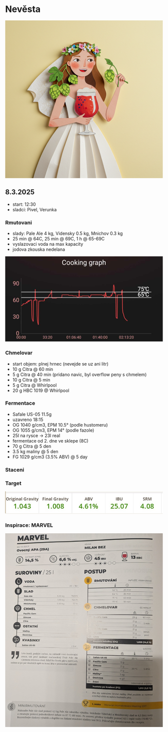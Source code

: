 # Nevěsta
![](./fig/nevesta/nevesta.png)

## 8.3.2025
  * start: 12:30
  * sladci: Pivel, Verunka

### Rmutovani
  * slady: Pale Ale 4 kg, Vidensky 0.5 kg, Mnichov 0.3 kg
  * 25 min @ 64C, 25 min @ 69C, 1 h @ 65-69C
  * vyslazovaci voda na max kapacity
  * jodova zkouska nedelana

![](./fig/nevesta/rmutovani.jpg)

### Chmelovar
  * start objem: plnej hrnec (nevejde se uz ani litr)
  * 10 g Citra @ 60 min
  * 5 g Citra  @ 40 min (pridano navic, byl overflow peny s chmelem)
  * 10 g Citra @ 5 min
  * 5 g Citra  @ Whirlpool
  * 20 g HBC 1019 @ Whirlpool

### Fermentace
  * Safale US-05 11.5g
  * uzavreno 18:15 
  * OG 1040 g/cm3, EPM 10.5° (podle hustomeru)
  * OG 1055 g/cm3, EPM 14° (podle fazole)
  * 25l na rysce -> 23l real
  * fermentace od 2. dne ve sklepe (8C)
  * 70 g Citra @ 5 den
  * 3.5 kg maliny @ 5 den
  * FG 1029 g/cm3 (3.5% ABV) @ 5 day

### Staceni

### Target
![](./fig/nevesta/predikce.jpg)

### Inspirace: MARVEL
![](./fig/marvel.jpg)
